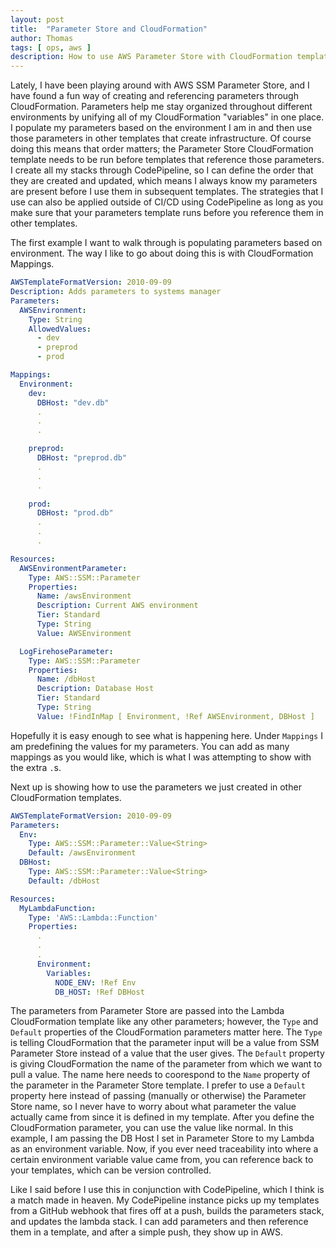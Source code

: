 ```yaml
---
layout: post
title:  "Parameter Store and CloudFormation"
author: Thomas
tags: [ ops, aws ]
description: How to use AWS Parameter Store with CloudFormation templates
---
```

Lately, I have been playing around with AWS SSM Parameter Store, and I have found a fun way of creating and referencing parameters through CloudFormation.
Parameters help me stay organized throughout different environments by unifying all of my CloudFormation "variables" in one place.
I populate my parameters based on the environment I am in and then use those parameters in other templates that create infrastructure.
Of course doing this means that order matters; the Parameter Store CloudFormation template needs to be run before templates that reference those parameters.
I create all my stacks through CodePipeline, so I can define the order that they are created and updated, which means I always know my parameters are present before I use them in subsequent templates.
The strategies that I use can also be applied outside of CI/CD using CodePipeline as long as you make sure that your parameters template runs before you reference them in other templates.

The first example I want to walk through is populating parameters based on environment.
The way I like to go about doing this is with CloudFormation Mappings.

```yml
AWSTemplateFormatVersion: 2010-09-09
Description: Adds parameters to systems manager
Parameters:
  AWSEnvironment:
    Type: String
    AllowedValues:
      - dev
      - preprod
      - prod

Mappings:
  Environment:
    dev:
      DBHost: "dev.db"
      .
      .
      .

    preprod:
      DBHost: "preprod.db"
      .
      .
      .

    prod:
      DBHost: "prod.db"
      .
      .
      .

Resources:
  AWSEnvironmentParameter:
    Type: AWS::SSM::Parameter
    Properties:
      Name: /awsEnvironment
      Description: Current AWS environment
      Tier: Standard
      Type: String
      Value: AWSEnvironment

  LogFirehoseParameter:
    Type: AWS::SSM::Parameter
    Properties:
      Name: /dbHost
      Description: Database Host
      Tier: Standard
      Type: String
      Value: !FindInMap [ Environment, !Ref AWSEnvironment, DBHost ]
```

Hopefully it is easy enough to see what is happening here.
Under `Mappings` I am predefining the values for my parameters.
You can add as many mappings as you would like, which is what I was attempting to show with the extra `.`s.

Next up is showing how to use the parameters we just created in other CloudFormation templates.

```yml
AWSTemplateFormatVersion: 2010-09-09
Parameters:
  Env:
    Type: AWS::SSM::Parameter::Value<String>
    Default: /awsEnvironment
  DBHost:
    Type: AWS::SSM::Parameter::Value<String>
    Default: /dbHost

Resources:
  MyLambdaFunction:
    Type: 'AWS::Lambda::Function'
    Properties:
      .
      .
      .
      Environment:
        Variables:
          NODE_ENV: !Ref Env
          DB_HOST: !Ref DBHost
```

The parameters from Parameter Store are passed into the Lambda CloudFormation template like any other parameters; however, the `Type` and `Default` properties of the CloudFormation parameters matter here.
The `Type` is telling CloudFormation that the parameter input will be a value from SSM Parameter Store instead of a value that the user gives.
The `Default` property is giving CloudFormation the name of the parameter from which we want to pull a value.
The name here needs to coorespond to the `Name` property of the parameter in the Parameter Store template.
I prefer to use a `Default` property here instead of passing (manually or otherwise) the Parameter Store name, so I never have to worry about what parameter the value actually came from since it is defined in my template.
After you define the CloudFormation parameter, you can use the value like normal.
In this example, I am passing the DB Host I set in Parameter Store to my Lambda as an environment variable.
Now, if you ever need traceability into where a certain environment variable value came from, you can reference back to your templates, which can be version controlled.

Like I said before I use this in conjunction with CodePipeline, which I think is a match made in heaven.
My CodePipeline instance picks up my templates from a GitHub webhook that fires off at a push, builds the parameters stack, and updates the lambda stack.
I can add parameters and then reference them in a template, and after a simple push, they show up in AWS.
